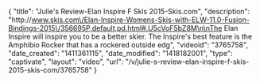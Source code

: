 {
    "title": "Julie's Review-Elan Inspire F Skis 2015-Skis.com",
    "description": "http:\/\/www.skis.com\/Elan-Inspire-Womens-Skis-with-ELW-11.0-Fusion-Bindings-2015\/356695P,default,pd.html#.U5cVoF5bZ8M\n\nThe Elan Inspire will inspire you to be a better skier. The Inspire's best feature is the Amphibio Rocker that has a rockered outside edg",
    "videoid": "3765758",
    "date_created": "1411361115",
    "date_modified": "1418182001",
    "type": "captivate",
    "layout": "video",
    "url": "\/v\/julie-s-review-elan-inspire-f-skis-2015-skis-com\/3765758"
}